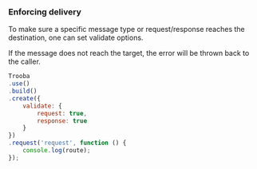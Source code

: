 ### Enforcing delivery

To make sure a specific message type or request/response reaches the destination, one can set validate options.

If the message does not reach the target, the error will be thrown back to the caller.

```js
Trooba
.use()
.build()
.create({
    validate: {
        request: true,
        response: true
    }
})
.request('request', function () {
    console.log(route);
});
```
